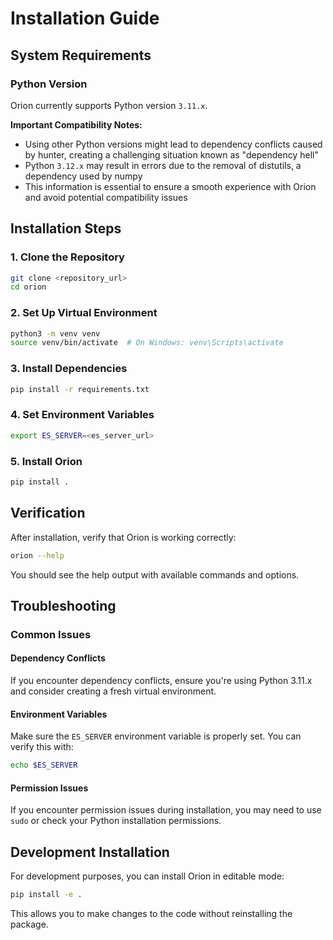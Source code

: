 # Installation Guide

## System Requirements

### Python Version
Orion currently supports Python version `3.11.x`. 

**Important Compatibility Notes:**
- Using other Python versions might lead to dependency conflicts caused by hunter, creating a challenging situation known as "dependency hell"
- Python `3.12.x` may result in errors due to the removal of distutils, a dependency used by numpy
- This information is essential to ensure a smooth experience with Orion and avoid potential compatibility issues

## Installation Steps

### 1. Clone the Repository
```bash
git clone <repository_url>
cd orion
```

### 2. Set Up Virtual Environment
```bash
python3 -m venv venv
source venv/bin/activate  # On Windows: venv\Scripts\activate
```

### 3. Install Dependencies
```bash
pip install -r requirements.txt
```

### 4. Set Environment Variables
```bash
export ES_SERVER=<es_server_url>
```

### 5. Install Orion
```bash
pip install .
```

## Verification

After installation, verify that Orion is working correctly:

```bash
orion --help
```

You should see the help output with available commands and options.

## Troubleshooting

### Common Issues

#### Dependency Conflicts
If you encounter dependency conflicts, ensure you're using Python 3.11.x and consider creating a fresh virtual environment.

#### Environment Variables
Make sure the `ES_SERVER` environment variable is properly set. You can verify this with:
```bash
echo $ES_SERVER
```

#### Permission Issues
If you encounter permission issues during installation, you may need to use `sudo` or check your Python installation permissions.

## Development Installation

For development purposes, you can install Orion in editable mode:

```bash
pip install -e .
```

This allows you to make changes to the code without reinstalling the package. 